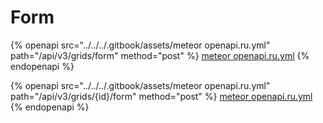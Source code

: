 # Form

{% openapi src="../../../.gitbook/assets/meteor openapi.ru.yml" path="/api/v3/grids/form" method="post" %}
[meteor openapi.ru.yml](<../../../.gitbook/assets/meteor openapi.ru.yml>)
{% endopenapi %}

{% openapi src="../../../.gitbook/assets/meteor openapi.ru.yml" path="/api/v3/grids/{id}/form" method="post" %}
[meteor openapi.ru.yml](<../../../.gitbook/assets/meteor openapi.ru.yml>)
{% endopenapi %}
